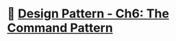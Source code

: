 # :notebook_with_decorative_cover: [Design Pattern - Ch6: The Command Pattern](https://zealous-open-f6a.notion.site/Design-Pattern-Ch7-The-Facade-Pattern-dd71558bc70d45fe8ee66f37170dc504?pvs=4)
